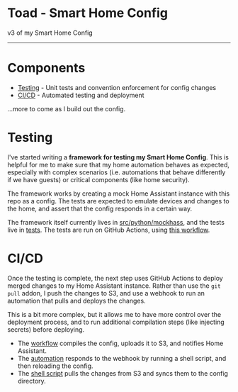# Toad - Smart Home Config

v3 of my Smart Home Config

---

# Components

- [Testing](#testing) - Unit tests and convention enforcement for config changes
- [CI/CD](#cicd) - Automated testing and deployment

...more to come as I build out the config.

# Testing

I've started writing a **framework for testing my Smart Home Config**. This is helpful for me to make sure that my home automation behaves as expected, especially with complex scenarios (i.e. automations that behave differently if we have guests) or critical components (like home security).

The framework works by creating a mock Home Assistant instance with this repo as a config. The tests are expected to emulate devices and changes to the home, and assert that the config responds in a certain way.

The framework itself currently lives in [src/python/mockhass](), and the tests live in [tests](). The tests are run on GitHub Actions, using [this workflow](.github/workflows/homeassistant-check.yml).

# CI/CD

Once the testing is complete, the next step uses GitHub Actions to deploy merged changes to my Home Assistant instance. Rather than use the `git pull` addon, I push the changes to S3, and use a webhook to run an automation that pulls and deploys the changes.

This is a bit more complex, but it allows me to have more control over the deployment process, and to run additional compilation steps (like injecting secrets) before deploying.

- The [workflow](.github/workflows/homeassistant-deploy.yml) compiles the config, uploads it to S3, and notifies Home Assistant.
- The [automation](homeassistant/packages/ci.yaml) responds to the webhook by running a shell script, and then reloading the config.
- The [shell script](homeassistant/shell/pull.sh.tpl) pulls the changes from S3 and syncs them to the config directory.